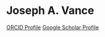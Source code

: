 Joseph A. Vance
=========
[ORCID Profile](https://orcid.org/0000-0002-6915-1267)
[Google Scholar Profile](https://scholar.google.com/citations?user=7wA2F4gAAAAJ&hl=en)
